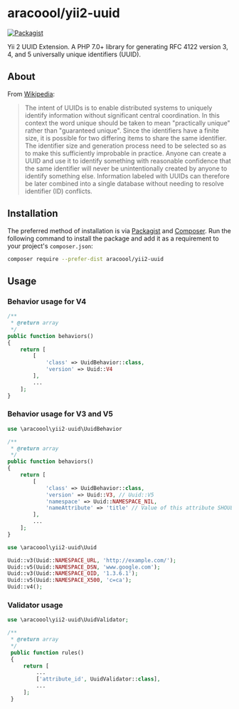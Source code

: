 # aracoool/yii2-uuid

[![Packagist](https://img.shields.io/packagist/dt/aracoool/yii2-uuid.svg?style=flat-square)]()

Yii 2 UUID Extension. A PHP 7.0+ library for generating RFC 4122 version 3, 4, and 5 universally unique identifiers (UUID).


## About

From [Wikipedia](http://en.wikipedia.org/wiki/Universally_unique_identifier):

> The intent of UUIDs is to enable distributed systems to uniquely identify information without significant central coordination. In this context the word unique should be taken to mean "practically unique" rather than "guaranteed unique". Since the identifiers have a finite size, it is possible for two differing items to share the same identifier. The identifier size and generation process need to be selected so as to make this sufficiently improbable in practice. Anyone can create a UUID and use it to identify something with reasonable confidence that the same identifier will never be unintentionally created by anyone to identify something else. Information labeled with UUIDs can therefore be later combined into a single database without needing to resolve identifier (ID) conflicts.

## Installation

The preferred method of installation is via [Packagist](https://packagist.org) and [Composer](https://getcomposer.org/). Run the following command to install the package and add it as a requirement to your project's `composer.json`:

```bash
composer require --prefer-dist aracoool/yii2-uuid
```

## Usage

### Behavior usage for V4

```php
/**
 * @return array
 */
public function behaviors()
{
    return [
        [
            'class' => UuidBehavior::class,
            'version' => Uuid::V4
        ],
        ...
    ];
}
```

### Behavior usage for V3 and V5

```php
use \aracoool\yii2-uuid\UuidBehavior

/**
 * @return array
 */
public function behaviors()
{
    return [
        [
            'class' => UuidBehavior::class,
            'version' => Uuid::V3, // Uuid::V5
            'namespace' => Uuid::NAMESPACE_NIL,
            'nameAttribute' => 'title' // Value of this attribute SHOULD be unique in your database
        ],
        ...
    ];
}
```

```php
use \aracoool\yii2-uuid\Uuid

Uuid::v3(Uuid::NAMESPACE_URL, 'http://example.com/');
Uuid::v5(Uuid::NAMESPACE_DSN, 'www.google.com');
Uuid::v3(Uuid::NAMESPACE_OID, '1.3.6.1');
Uuid::v5(Uuid::NAMESPACE_X500, 'c=ca');
Uuid::v4();
```

### Validator usage

```php
use \aracoool\yii2-uuid\UuidValidator;

/**
 * @return array
 */
 public function rules()
 {
     return [
         ...
         ['attribute_id', UuidValidator::class],
         ...
     ];
 }
```
